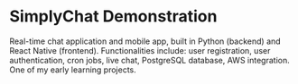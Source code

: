 # SimplyChat Demonstration

Real-time chat application and mobile app, built in Python (backend) and React Native (frontend). 
Functionalities include: user registration, user authentication, cron jobs, live chat, PostgreSQL database, AWS integration.
One of my early learning projects.
